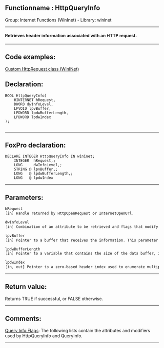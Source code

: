 <link rel="stylesheet" type="text/css" href="../../css/win32api.css">  
<link rel="stylesheet" href="https://cdnjs.cloudflare.com/ajax/libs/font-awesome/4.7.0/css/font-awesome.min.css">

## Functionname : HttpQueryInfo
Group: Internet Functions (WinInet) - Library: wininet    
***  


#### Retrieves header information associated with an HTTP request.
***  


## Code examples:
[Custom HttpRequest class (WinINet)](../../samples/sample_185.md)  

## Declaration:
```foxpro  
BOOL HttpQueryInfo(
	HINTERNET hRequest,
	DWORD dwInfoLevel,
	LPVOID lpvBuffer,
	LPDWORD lpdwBufferLength,
	LPDWORD lpdwIndex
);
  
```  
***  


## FoxPro declaration:
```foxpro  
DECLARE INTEGER HttpQueryInfo IN wininet;
	INTEGER  hRequest,;
	LONG     dwInfoLevel,;
	STRING @ lpvBuffer,;
	LONG   @ lpdwBufferLength,;
	LONG   @ lpdwIndex  
```  
***  


## Parameters:
```txt  
hRequest
[in] Handle returned by HttpOpenRequest or InternetOpenUrl.

dwInfoLevel
[in] Combination of an attribute to be retrieved and flags that modify the request. For a list of possible attribute and modifier values, see Query Info Flags.

lpvBuffer
[in] Pointer to a buffer that receives the information. This parameter must not be NULL.

lpdwBufferLength
[in] Pointer to a variable that contains the size of the data buffer, in bytes.

lpdwIndex
[in, out] Pointer to a zero-based header index used to enumerate multiple headers with the same name.  
```  
***  


## Return value:
Returns TRUE if successful, or FALSE otherwise.  
***  


## Comments:
<a href="http://msdn.microsoft.com/library/default.asp?url=/library/en-us/wininet/wininet/query_info_flags.asp">Query Info Flags</a>: The following lists contain the attributes and modifiers used by HttpQueryInfo and QueryInfo.  
  
***  


